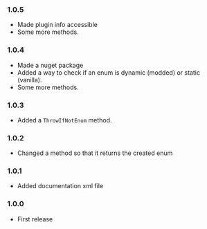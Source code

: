 ### 1.0.5
- Made plugin info accessible
- Some more methods.

### 1.0.4
- Made a nuget package
- Added a way to check if an enum is dynamic (modded) or static (vanilla).
- Some more methods.

### 1.0.3
- Added a `ThrowIfNotEnum` method.

### 1.0.2
- Changed a method so that it returns the created enum

### 1.0.1
- Added documentation xml file

### 1.0.0
- First release